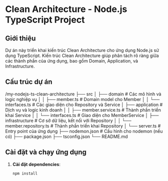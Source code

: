 # Clean Architecture - Node.js TypeScript Project

## Giới thiệu

Dự án này triển khai kiến trúc Clean Architecture cho ứng dụng Node.js sử dụng TypeScript. Kiến trúc Clean Architecture giúp phân tách rõ ràng giữa các thành phần của ứng dụng, bao gồm Domain, Application, và Infrastructure.

## Cấu trúc dự án

/my-nodejs-ts-clean-architecture ├── src │ ├── domain # Các mô hình và logic nghiệp vụ │ │ ├── member.ts # Domain model cho Member │ │ └── interfaces.ts # Các giao diện cho Repository và Service │ ├── application # Dịch vụ và logic kinh doanh │ │ ├── member.service.ts # Thành phần triển khai Service │ │ └── interfaces.ts # Giao diện cho MemberService │ ├── infrastructure # Cơ sở dữ liệu, kết nối với Repository │ │ └── member.repository.ts # Thành phần triển khai Repository │ └── server.ts # Entry point của ứng dụng ├── nodemon.json # Cấu hình cho nodemon (nếu có) ├── package.json ├── tsconfig.json └── README.md


## Cài đặt và chạy ứng dụng

1. **Cài đặt dependencies**:
   ```bash
   npm install
